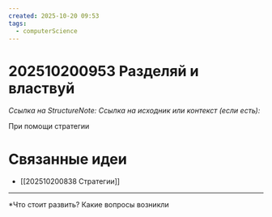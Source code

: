```yaml
---
created: 2025-10-20 09:53
tags:
  - computerScience
---
```

# 202510200953 Разделяй и властвуй

*Ссылка на StructureNote:*
*Ссылка на исходник или контекст (если есть):* 

При помощи стратегии
# Связанные идеи
- [[202510200838 Стратегии]]
---

*Что стоит развить? Какие вопросы возникли